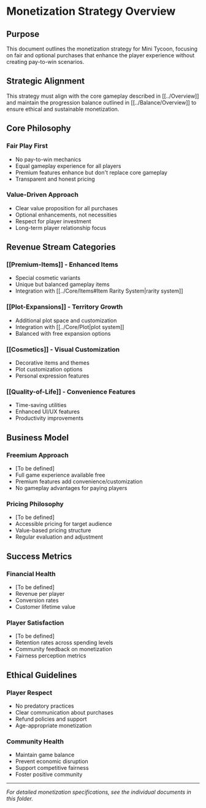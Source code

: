 # Monetization Strategy Overview

## Purpose

This document outlines the monetization strategy for Mini Tycoon, focusing on fair and optional purchases that enhance the player experience without creating pay-to-win scenarios.

## Strategic Alignment

This strategy must align with the core gameplay described in [[../Overview]] and maintain the progression balance outlined in [[../Balance/Overview]] to ensure ethical and sustainable monetization.

## Core Philosophy

### Fair Play First
- No pay-to-win mechanics
- Equal gameplay experience for all players
- Premium features enhance but don't replace core gameplay
- Transparent and honest pricing

### Value-Driven Approach
- Clear value proposition for all purchases
- Optional enhancements, not necessities
- Respect for player investment
- Long-term player relationship focus

## Revenue Stream Categories

### [[Premium-Items]] - Enhanced Items
- Special cosmetic variants
- Unique but balanced gameplay items
- Integration with [[../Core/Items#Item Rarity System|rarity system]]

### [[Plot-Expansions]] - Territory Growth
- Additional plot space and customization
- Integration with [[../Core/Plot|plot system]]
- Balanced with free expansion options

### [[Cosmetics]] - Visual Customization
- Decorative items and themes
- Plot customization options
- Personal expression features

### [[Quality-of-Life]] - Convenience Features
- Time-saving utilities
- Enhanced UI/UX features
- Productivity improvements

## Business Model

### Freemium Approach
- [To be defined]
- Full game experience available free
- Premium features add convenience/customization
- No gameplay advantages for paying players

### Pricing Philosophy
- [To be defined]
- Accessible pricing for target audience
- Value-based pricing structure
- Regular evaluation and adjustment

## Success Metrics

### Financial Health
- [To be defined]
- Revenue per player
- Conversion rates
- Customer lifetime value

### Player Satisfaction
- [To be defined]
- Retention rates across spending levels
- Community feedback on monetization
- Fairness perception metrics

## Ethical Guidelines

### Player Respect
- No predatory practices
- Clear communication about purchases
- Refund policies and support
- Age-appropriate monetization

### Community Health
- Maintain game balance
- Prevent economic disruption
- Support competitive fairness
- Foster positive community

---

*For detailed monetization specifications, see the individual documents in this folder.*